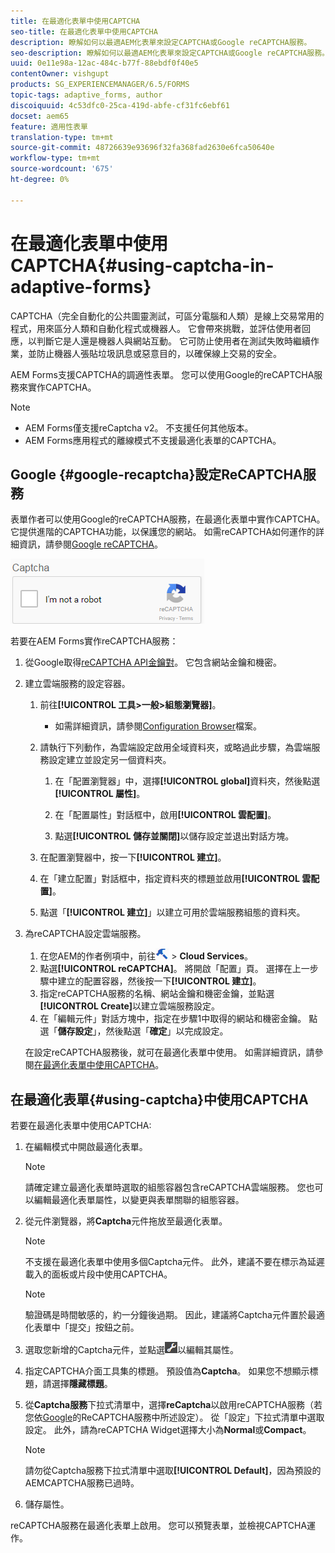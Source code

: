 ```yaml
---
title: 在最適化表單中使用CAPTCHA
seo-title: 在最適化表單中使用CAPTCHA
description: 瞭解如何以最適AEM化表單來設定CAPTCHA或Google reCAPTCHA服務。
seo-description: 瞭解如何以最適AEM化表單來設定CAPTCHA或Google reCAPTCHA服務。
uuid: 0e11e98a-12ac-484c-b77f-88ebdf0f40e5
contentOwner: vishgupt
products: SG_EXPERIENCEMANAGER/6.5/FORMS
topic-tags: adaptive_forms, author
discoiquuid: 4c53dfc0-25ca-419d-abfe-cf31fc6ebf61
docset: aem65
feature: 適用性表單
translation-type: tm+mt
source-git-commit: 48726639e93696f32fa368fad2630e6fca50640e
workflow-type: tm+mt
source-wordcount: '675'
ht-degree: 0%

---
```



# 在最適化表單中使用CAPTCHA{#using-captcha-in-adaptive-forms}

CAPTCHA（完全自動化的公共圖靈測試，可區分電腦和人類）是線上交易常用的程式，用來區分人類和自動化程式或機器人。 它會帶來挑戰，並評估使用者回應，以判斷它是人還是機器人與網站互動。 它可防止使用者在測試失敗時繼續作業，並防止機器人張貼垃圾訊息或惡意目的，以確保線上交易的安全。

AEM Forms支援CAPTCHA的調適性表單。 您可以使用Google的reCAPTCHA服務來實作CAPTCHA。

>[!NOTE]
>
>* AEM Forms僅支援reCaptcha v2。 不支援任何其他版本。
>* AEM Forms應用程式的離線模式不支援最適化表單的CAPTCHA。

>



## Google {#google-recaptcha}設定ReCAPTCHA服務

表單作者可以使用Google的reCAPTCHA服務，在最適化表單中實作CAPTCHA。 它提供進階的CAPTCHA功能，以保護您的網站。 如需reCAPTCHA如何運作的詳細資訊，請參閱[Google reCAPTCHA](https://developers.google.com/recaptcha/)。

![Recaptcha](assets/recaptcha_new.png)

若要在AEM Forms實作reCAPTCHA服務：

1. 從Google取得[reCAPTCHA API金鑰對](https://www.google.com/recaptcha/admin)。 它包含網站金鑰和機密。
1. 建立雲端服務的設定容器。

   1. 前往&#x200B;**[!UICONTROL 工具>一般>組態瀏覽器]**。
      * 如需詳細資訊，請參閱[Configuration Browser](/help/sites-administering/configurations.md)檔案。
   1. 請執行下列動作，為雲端設定啟用全域資料夾，或略過此步驟，為雲端服務設定建立並設定另一個資料夾。

      1. 在「配置瀏覽器」中，選擇&#x200B;**[!UICONTROL global]**&#x200B;資料夾，然後點選&#x200B;**[!UICONTROL 屬性]**。

      1. 在「配置屬性」對話框中，啟用&#x200B;**[!UICONTROL 雲配置]**。
      1. 點選&#x200B;**[!UICONTROL 儲存並關閉]**&#x200B;以儲存設定並退出對話方塊。
   1. 在配置瀏覽器中，按一下&#x200B;**[!UICONTROL 建立]**。
   1. 在「建立配置」對話框中，指定資料夾的標題並啟用&#x200B;**[!UICONTROL 雲配置]**。
   1. 點選「**[!UICONTROL 建立]**」以建立可用於雲端服務組態的資料夾。


1. 為reCAPTCHA設定雲端服務。

   1. 在您AEM的作者例項中，前往![tools-1](assets/tools-1.png) > **Cloud Services**。
   1. 點選&#x200B;**[!UICONTROL reCAPTCHA]**。 將開啟「配置」頁。 選擇在上一步驟中建立的配置容器，然後按一下&#x200B;**[!UICONTROL 建立]**。
   1. 指定reCAPTCHA服務的名稱、網站金鑰和機密金鑰，並點選&#x200B;**[!UICONTROL Create]**&#x200B;以建立雲端服務設定。
   1. 在「編輯元件」對話方塊中，指定在步驟1中取得的網站和機密金鑰。 點選「**儲存設定**」，然後點選「**確定**」以完成設定。

   在設定reCAPTCHA服務後，就可在最適化表單中使用。 如需詳細資訊，請參閱[在最適化表單中使用CAPTCHA](#using-captcha)。

## 在最適化表單{#using-captcha}中使用CAPTCHA

若要在最適化表單中使用CAPTCHA:

1. 在編輯模式中開啟最適化表單。

   >[!NOTE]
   >
   >請確定建立最適化表單時選取的組態容器包含reCAPTCHA雲端服務。 您也可以編輯最適化表單屬性，以變更與表單關聯的組態容器。

1. 從元件瀏覽器，將&#x200B;**Captcha**&#x200B;元件拖放至最適化表單。

   >[!NOTE]
   >
   >不支援在最適化表單中使用多個Captcha元件。 此外，建議不要在標示為延遲載入的面板或片段中使用CAPTCHA。

   >[!NOTE]
   >
   >驗證碼是時間敏感的，約一分鐘後過期。 因此，建議將Captcha元件置於最適化表單中「提交」按鈕之前。

1. 選取您新增的Captcha元件，並點選![cmppr](assets/cmppr.png)以編輯其屬性。
1. 指定CAPTCHA介面工具集的標題。 預設值為&#x200B;**Captcha**。 如果您不想顯示標題，請選擇&#x200B;**隱藏標題**。
1. 從&#x200B;**Captcha服務**&#x200B;下拉式清單中，選擇&#x200B;**reCaptcha**&#x200B;以啟用reCAPTCHA服務（若您依[Google](#google-recaptcha)的ReCAPTCHA服務中所述設定）。 從「設定」下拉式清單中選取設定。 此外，請為reCAPTCHA Widget選擇大小為&#x200B;**Normal**&#x200B;或&#x200B;**Compact**。

   >[!NOTE]
   >
   >請勿從Captcha服務下拉式清單中選取&#x200B;**[!UICONTROL Default]**，因為預設的AEMCAPTCHA服務已過時。

1. 儲存屬性。

reCAPTCHA服務在最適化表單上啟用。 您可以預覽表單，並檢視CAPTCHA運作。
